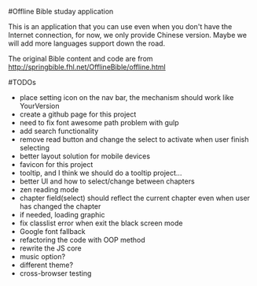#Offline Bible studay application

This is an application that you can use even when you don't have the Internet connection, for now, we only provide Chinese version. Maybe we will add more languages support down the road.

The original Bible content and code are from http://springbible.fhl.net/OfflineBible/offline.html

#TODOs
- place setting icon on the nav bar, the mechanism should work like YourVersion
- create a github page for this project
- need to fix font awesome path problem with gulp
- add search functionality
- remove read button and change the select to activate when user finish selecting
- better layout solution for mobile devices
- favicon for this project
- tooltip, and I think we should do a tooltip project...
- better UI and how to select/change between chapters
- zen reading mode
- chapter field(select) should reflect the current chapter even when user has changed the chapter
- if needed, loading graphic
- fix classlist error when exit the black screen mode
- Google font fallback
- refactoring the code with OOP method
- rewrite the JS core
- music option?
- different theme?
- cross-browser testing
